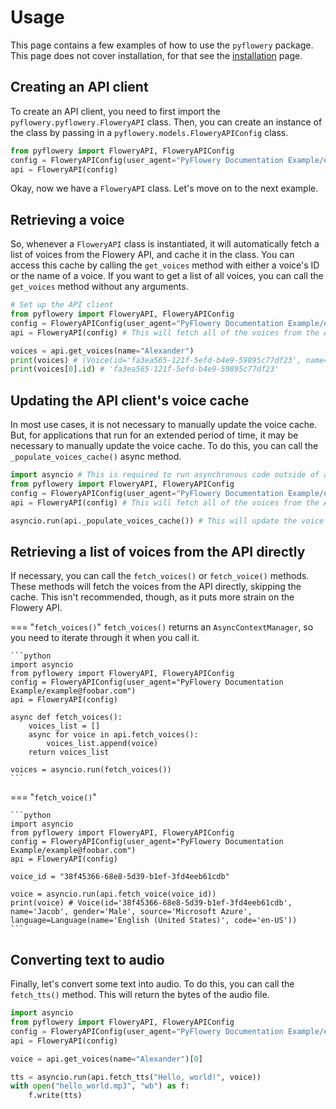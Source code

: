 # Usage

This page contains a few examples of how to use the `pyflowery` package. This page does not cover installation, for that see the [installation](installation.md) page.

## Creating an API client

To create an API client, you need to first import the `pyflowery.pyflowery.FloweryAPI` class. Then, you can create an instance of the class by passing in a `pyflowery.models.FloweryAPIConfig` class.

```python
from pyflowery import FloweryAPI, FloweryAPIConfig
config = FloweryAPIConfig(user_agent="PyFlowery Documentation Example/example@foobar.com")
api = FloweryAPI(config)
```

Okay, now we have a `FloweryAPI` class. Let's move on to the next example.

## Retrieving a voice

So, whenever a `FloweryAPI` class is instantiated, it will automatically fetch a list of voices from the Flowery API, and cache it in the class. You can access this cache by calling the `get_voices` method with either a voice's ID or the name of a voice. If you want to get a list of all voices, you can call the `get_voices` method without any arguments.

```python
# Set up the API client
from pyflowery import FloweryAPI, FloweryAPIConfig
config = FloweryAPIConfig(user_agent="PyFlowery Documentation Example/example@foobar.com")
api = FloweryAPI(config) # This will fetch all of the voices from the API and cache them automatically, you don't need to do that manually

voices = api.get_voices(name="Alexander")
print(voices) # (Voice(id='fa3ea565-121f-5efd-b4e9-59895c77df23', name='Alexander', gender='Male', source='TikTok', language=Language(name='English (United States)', code='en-US')),)
print(voices[0].id) # 'fa3ea565-121f-5efd-b4e9-59895c77df23'
```

## Updating the API client's voice cache

In most use cases, it is not necessary to manually update the voice cache. But, for applications that run for an extended period of time, it may be necessary to manually update the voice cache. To do this, you can call the `_populate_voices_cache()` async method.

```python
import asyncio # This is required to run asynchronous code outside of async functions
from pyflowery import FloweryAPI, FloweryAPIConfig
config = FloweryAPIConfig(user_agent="PyFlowery Documentation Example/example@foobar.com")
api = FloweryAPI(config) # This will fetch all of the voices from the API and cache them automatically, you don't need to do that manually

asyncio.run(api._populate_voices_cache()) # This will update the voice cache. This is what `FloweryAPI` calls automatically when it is instantiated
```

## Retrieving a list of voices from the API directly

If necessary, you can call the `fetch_voices()` or `fetch_voice()` methods. These methods will fetch the voices from the API directly, skipping the cache. This isn't recommended, though, as it puts more strain on the Flowery API.  

<!-- markdownlint-disable code-block-style -->

=== "`fetch_voices()`"
    `fetch_voices()` returns an `AsyncContextManager`, so you need to iterate through it when you call it.

    ```python
    import asyncio
    from pyflowery import FloweryAPI, FloweryAPIConfig
    config = FloweryAPIConfig(user_agent="PyFlowery Documentation Example/example@foobar.com")
    api = FloweryAPI(config)

    async def fetch_voices():
        voices_list = []
        async for voice in api.fetch_voices():
            voices_list.append(voice)
        return voices_list

    voices = asyncio.run(fetch_voices())
    ```

=== "`fetch_voice()`"

    ```python
    import asyncio
    from pyflowery import FloweryAPI, FloweryAPIConfig
    config = FloweryAPIConfig(user_agent="PyFlowery Documentation Example/example@foobar.com")
    api = FloweryAPI(config)

    voice_id = "38f45366-68e8-5d39-b1ef-3fd4eeb61cdb"

    voice = asyncio.run(api.fetch_voice(voice_id))
    print(voice) # Voice(id='38f45366-68e8-5d39-b1ef-3fd4eeb61cdb', name='Jacob', gender='Male', source='Microsoft Azure', language=Language(name='English (United States)', code='en-US'))
    ```

<!-- markdownlint-enable code-block-style -->

## Converting text to audio

Finally, let's convert some text into audio. To do this, you can call the `fetch_tts()` method. This will return the bytes of the audio file.

```python
import asyncio
from pyflowery import FloweryAPI, FloweryAPIConfig
config = FloweryAPIConfig(user_agent="PyFlowery Documentation Example/example@foobar.com")
api = FloweryAPI(config)

voice = api.get_voices(name="Alexander")[0]

tts = asyncio.run(api.fetch_tts("Hello, world!", voice))
with open("hello_world.mp3", "wb") as f:
    f.write(tts)
```
